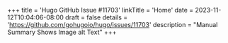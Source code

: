 +++
title = 'Hugo GitHub Issue #11703'
linkTitle = 'Home'
date = 2023-11-12T10:04:06-08:00
draft = false
details = 'https://github.com/gohugoio/hugo/issues/11703'
description = "Manual Summary Shows Image alt Text"
+++
